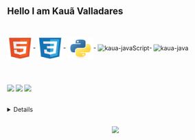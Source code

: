 
 ## Hello I am Kauã Valladares 

  
<div  style="display: inline_block"><br>
  
  <img align="center" alt="kaua-HTML" height="50" width="60" src="https://raw.githubusercontent.com/devicons/devicon/master/icons/html5/html5-original.svg" >-
  <img align="center" alt="kaua-CSS" height="50" width="60" src="https://raw.githubusercontent.com/devicons/devicon/master/icons/css3/css3-original.svg" >-
  <img align="center" alt="kaua-Python" height="50" width="60" src="https://raw.githubusercontent.com/devicons/devicon/master/icons/python/python-original.svg" >-
  <img align="center" alt="kaua-javaScript" height="45" width="55" src="https://cdn.jsdelivr.net/gh/devicons/devicon/icons/javascript/javascript-original.svg" >-
  <img align="center" alt="kaua-java" height="50" width="60" src="https://cdn.jsdelivr.net/gh/devicons/devicon/icons/java/java-plain-wordmark.svg" >
  
</div>
  
 ##
  
<div style="display: inline_block"><br>

  <a  height="40" width="50" href="https://instagram.com/kauavalladares" target="_blank"><img src="https://img.shields.io/badge/-Instagram-%23E4405F?style=for-the-badge&logo=instagram&logoColor=white" target="_blank"></a>
  <a height="40" width="50" href = "mailto:kaua.valladares@gmail.com"><img src="https://img.shields.io/badge/-Gmail-%23333?style=for-the-badge&logo=gmail&logoColor=white" target="_blank"></a>
  <a height="40" width="50" href="https://www.linkedin.com/in/kauã-valladares" target="_blank"><img src="https://img.shields.io/badge/-LinkedIn-%230077B5?style=for-the-badge&logo=linkedin&logoColor=white" target="_blank"></a> 
  
</div>
  
##

<details><br><br>
<p align="center">
  <a href="https://github.com/kauavalladares">
    <img height="198px" src="http://github-profile-summary-cards.vercel.app/api/cards/profile-details?username=kauavalladares&theme=dracula" />
  </a>
  <a href="https://github.com/kauavalladares">
    <img height="200px" src="https://github-readme-streak-stats.herokuapp.com/?user=kauavalladares&hide_border=true&card_width=338&theme=dracula" />
  </a>
  <a href="https://github.com/kauavalladares">
    <img src="http://github-profile-summary-cards.vercel.app/api/cards/stats?username=kauavalladares&theme=dracula" />
  </a>
</details><br>

<p align="center">
  <a href="https://github.com/kauavalladares">
    <img src="https://komarev.com/ghpvc/?username=kauavalladares&color=&color=red&style)" />
  </a>
</p>
  
 ##
  
  <div> 


